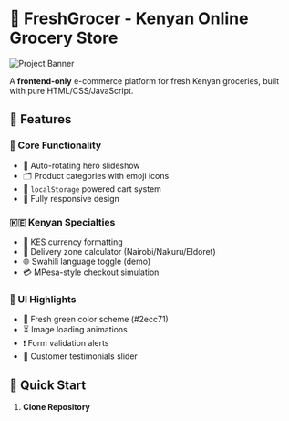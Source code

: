 # 🛒 FreshGrocer - Kenyan Online Grocery Store 

![Project Banner](https://via.placeholder.com/1200x400.png?text=FreshGrocer+Banner+🍎🥬🥛)

A **frontend-only** e-commerce platform for fresh Kenyan groceries, built with pure HTML/CSS/JavaScript.

## 🌟 Features

### 🛒 Core Functionality
- 🎠 Auto-rotating hero slideshow
- 🗂️ Product categories with emoji icons
- 💾 `localStorage` powered cart system
- 📱 Fully responsive design

### 🇰🇪 Kenyan Specialties
- 🤑 KES currency formatting
- 🚚 Delivery zone calculator (Nairobi/Nakuru/Eldoret)
- 🌐 Swahili language toggle (demo)
- 💳 MPesa-style checkout simulation

### 🎨 UI Highlights
- 🍃 Fresh green color scheme (#2ecc71)
- ⏳ Image loading animations
- ❗ Form validation alerts
- 🌟 Customer testimonials slider

## 🚀 Quick Start

1. **Clone Repository**
```bash
